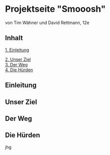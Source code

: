 # Projektseite "Smooosh"
von Tim Wähner und David Rettmann, 12e


## Inhalt

[1. Einleitung](#e)

[2. Unser Ziel](#1)  
[3. Der Weg](#2)  
[4. Die Hürden](#3)


## Einleitung<a name="e"></a>


## Unser Ziel<a name="1"></a>


## Der Weg<a name="2"></a>


## Die Hürden<a name="3"></a>
jhg

